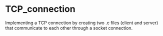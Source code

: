 # TCP_connection

Implementing a TCP connection by creating two .c files (client and server) that communicate to each other through a socket connection. 
